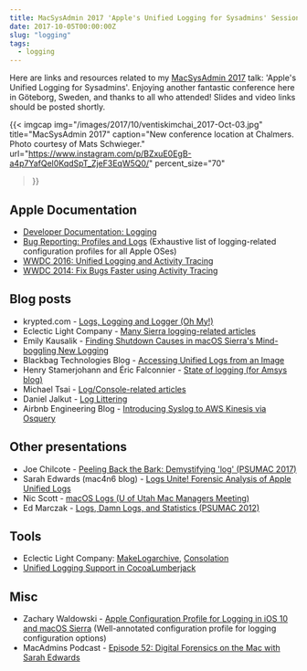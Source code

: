 ```yaml
---
title: MacSysAdmin 2017 'Apple's Unified Logging for Sysadmins' Session Links
date: 2017-10-05T00:00:00Z
slug: "logging"
tags:
  - logging
---
```


Here are links and resources related to my [MacSysAdmin 2017](http://www.macsysadmin.se/2017/) talk: 'Apple's Unified Logging for Sysadmins'. Enjoying another fantastic conference here in Göteborg, Sweden, and thanks to all who attended! Slides and video links should be posted shortly.

{{< imgcap
  img="/images/2017/10/ventiskimchai_2017-Oct-03.jpg"
  title="MacSysAdmin 2017"
  caption="New conference location at Chalmers. Photo courtesy of Mats Schwieger."
  url="https://www.instagram.com/p/BZxuE0EgB-a4p7YafQel0KqdSpT_ZjeF3EqW5Q0/"
  percent_size="70"
>}}

## Apple Documentation

* [Developer Documentation: Logging](https://developer.apple.com/documentation/os/logging?language=objc)
* [Bug Reporting: Profiles and Logs](https://developer.apple.com/bug-reporting/profiles-and-logs/) (Exhaustive list of logging-related configuration profiles for all Apple OSes)
* [WWDC 2016: Unified Logging and Activity Tracing](https://developer.apple.com/videos/play/wwdc2016/721/)
* [WWDC 2014: Fix Bugs Faster using Activity Tracing](https://developer.apple.com/videos/play/wwdc2014/714/)

## Blog posts

* krypted.com - [Logs, Logging and Logger (Oh My!)](http://krypted.com/mac-os-x/logs-logging-logger-oh/)
* Eclectic Light Company - [Many Sierra logging-related articles](https://eclecticlight.co/tag/logs/)
* Emily Kausalik - [Finding Shutdown Causes in macOS Sierra's Mind-boggling New Logging](http://www.modtitan.com/2017/04/finding-shutdown-causes-in-macos.html)
* Blackbag Technologies Blog - [Accessing Unified Logs from an Image](https://www.blackbagtech.com/blog/2017/09/22/accessing-unified-logs-image/)
* Henry Stamerjohann and Éric Falconnier - [State of logging (for Amsys blog)](http://www.amsys.co.uk/2017/01/state-of-logging/)
* Michael Tsai - [Log/Console-related articles](https://mjtsai.com/blog/tag/console/)
* Daniel Jalkut - [Log Littering](http://bitsplitting.org/2016/10/26/log-littering/)
* Airbnb Engineering Blog - [Introducing Syslog to AWS Kinesis via Osquery](https://medium.com/airbnb-engineering/introducing-syslog-to-aws-kinesis-via-osquery-da4fc19de5ce)

## Other presentations

* Joe Chilcote - [Peeling Back the Bark: Demystifying 'log' (PSUMAC 2017)](https://www.youtube.com/watch?v=SQ_pWLgY6pU)
* Sarah Edwards (mac4n6 blog) - [Logs Unite! Forensic Analysis of Apple Unified Logs](https://www.mac4n6.com/blog/2017/4/1/new-presentation-logs-unite-forensic-analysis-of-apple-unified-logs)
* Nic Scott - [macOS Logs (U of Utah Mac Managers Meeting)](https://stream.lib.utah.edu/index.php?c=details&id=12848)
* Ed Marczak - [Logs, Damn Logs, and Statistics (PSUMAC 2012)](https://www.youtube.com/watch?v=dnMnpLsYmxA)

## Tools

* Eclectic Light Company: [MakeLogarchive](https://eclecticlight.co/tag/makelogarchive/), [Consolation](https://eclecticlight.co/tag/consolation/)
* [Unified Logging Support in CocoaLumberjack](https://github.com/CocoaLumberjack/CocoaLumberjack/pull/850)

## Misc

* Zachary Waldowski - [Apple Configuration Profile for Logging in iOS 10 and macOS Sierra](https://gist.github.com/zwaldowski/f9c82dfe1595506a36bd71f55cbb7538) (Well-annotated configuration profile for logging configuration options)
* MacAdmins Podcast - [Episode 52: Digital Forensics on the Mac with Sarah Edwards](https://podcast.macadmins.org/2017/09/22/episode-52-digital-forensics-with-sarah-edwards/)